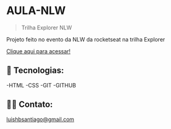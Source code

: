 # AULA-NLW
>Trilha Explorer NLW

Projeto feito no evento da NLW da rocketseat na trilha Explorer

[Clique aqui para acessar!](https://LuisHb211.github.io/AULA-NLW)

## 💯 Tecnologias:
-HTML
-CSS
-GIT
-GITHUB

## 🤳🏻 Contato:

luishbsantiago@gmail.com